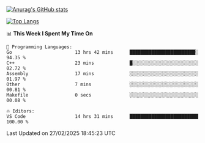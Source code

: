 [![Anurag's GitHub stats](https://github-readme-stats.vercel.app/api?username=wugouzi&count_private=true)](https://github.com/anuraghazra/github-readme-stats)

[![Top Langs](https://github-readme-stats.vercel.app/api/top-langs/?username=wugouzi&layout=compact&count_private=true&hide=html)](https://github.com/anuraghazra/github-readme-stats)

<!--START_SECTION:waka-->
📊 **This Week I Spent My Time On** 

```text
💬 Programming Languages: 
Go                       13 hrs 42 mins      ████████████████████████░   94.35 % 
C++                      23 mins             █░░░░░░░░░░░░░░░░░░░░░░░░   02.72 % 
Assembly                 17 mins             ░░░░░░░░░░░░░░░░░░░░░░░░░   01.97 % 
Other                    7 mins              ░░░░░░░░░░░░░░░░░░░░░░░░░   00.81 % 
Makefile                 0 secs              ░░░░░░░░░░░░░░░░░░░░░░░░░   00.08 % 

🔥 Editors: 
VS Code                  14 hrs 31 mins      █████████████████████████   100.00 % 
```


 Last Updated on 27/02/2025 18:45:23 UTC
<!--END_SECTION:waka-->

<!--
**wugouzi/wugouzi** is a ✨ _special_ ✨ repository because its `README.md` (this file) appears on your GitHub profile.

Here are some ideas to get you started:

- 🔭 I’m currently working on ...
- 🌱 I’m currently learning ...
- 👯 I’m looking to collaborate on ...
- 🤔 I’m looking for help with ...
- 💬 Ask me about ...
- 📫 How to reach me: ...
- 😄 Pronouns: ...
- ⚡ Fun fact: ...
-->
